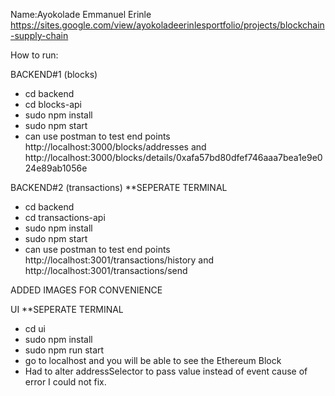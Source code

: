 Name:Ayokolade Emmanuel Erinle
https://sites.google.com/view/ayokoladeerinlesportfolio/projects/blockchain-supply-chain

How to run:

BACKEND#1 (blocks)
- cd backend
- cd blocks-api
- sudo npm install
- sudo npm start
- can use postman to test end points http://localhost:3000/blocks/addresses and http://localhost:3000/blocks/details/0xafa57bd80dfef746aaa7bea1e9e024e89ab1056e 

BACKEND#2 (transactions) **SEPERATE TERMINAL
- cd backend
- cd transactions-api
- sudo npm install
- sudo npm start
- can use postman to test end points http://localhost:3001/transactions/history and http://localhost:3001/transactions/send

ADDED IMAGES FOR CONVENIENCE

UI **SEPERATE TERMINAL
- cd ui
- sudo npm install
- sudo npm run start
- go to localhost and you will be able to see the Ethereum Block
- Had to alter addressSelector to pass value instead of event cause of error I could not fix.

